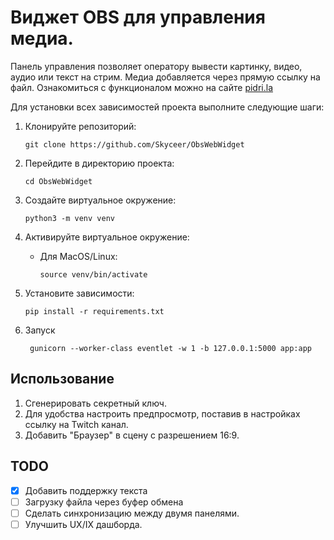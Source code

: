 # Виджет OBS для управления медиа.

Панель управления позволяет оператору вывести картинку, видео, аудио или текст на стрим.
Медиа добавляется через прямую ссылку на файл. Ознакомиться с функционалом можно на сайте [pidri.la](https://pidri.la/)

Для установки всех зависимостей проекта выполните следующие шаги:

1. Клонируйте репозиторий:
    ```shell
    git clone https://github.com/Skyceer/ObsWebWidget
    ```
2. Перейдите в директорию проекта:
    ```shell
    cd ObsWebWidget
    ```
3. Создайте виртуальное окружение:
    ```shell
    python3 -m venv venv
    ```
4. Активируйте виртуальное окружение:
    - Для MacOS/Linux:
      ```shell
      source venv/bin/activate
      ```
5. Установите зависимости:
    ```shell
    pip install -r requirements.txt
    ```

6. Запуск
   ```shell
    gunicorn --worker-class eventlet -w 1 -b 127.0.0.1:5000 app:app
   ```

## Использование

1. Сгенерировать секретный ключ.
2. Для удобства настроить предпросмотр, поставив в настройках ссылку на Twitch канал.
3. Добавить "Браузер" в сцену c разрешением 16:9.

## TODO

- [x] Добавить поддержку текста
- [ ] Загрузку файла через буфер обмена
- [ ] Сделать синхронизацию между двумя панелями.
- [ ] Улучшить UX/IX дашборда.
